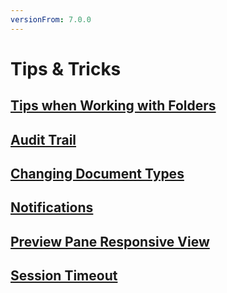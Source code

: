 ```yaml
---
versionFrom: 7.0.0
---
```


# Tips & Tricks

## [Tips when Working with Folders](Tips-when-Working-with-Folders/index-vpre8.md)

## [Audit Trail](Audit-Trail/index-v7.md)

## [Changing Document Types](Changing-Document-Types)

## [Notifications](Notifications/index-v7.md)

## [Preview Pane Responsive View](Preview-Pane-Responsive-View/index-v7.md)

## [Session Timeout](Session-Timeout)
